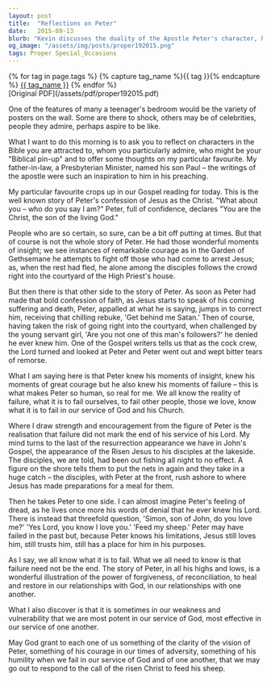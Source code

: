 ```yaml
---
layout: post
title:  "Reflections on Peter"
date:   2015-09-13
blurb: "Kevin discusses the duality of the Apostle Peter's character, highlighting his moments of insight, courage, and failure. He emphasizes that failure is not the end but a part of our human experience. Through Peter's story, Kevin illustrates the power of forgiveness and reconciliation in our relationship with God and each other, and how our weaknesses can become strengths in service."
og_image: "/assets/img/posts/proper192015.png"
tags: Proper Special_Occasions
---    
```

<div class="tag-pills">
  {% for tag in page.tags %}
    {% capture tag_name %}{{ tag }}{% endcapture %}
    <a href="{{ site.baseurl }}/tag/{{ tag_name | slugify }}" class="tag-pill">{{ tag_name }}</a>
  {% endfor %}
</div>
[Original PDF](/assets/pdf/proper192015.pdf)

One of the features of many a teenager's bedroom would be the variety of posters on the wall. Some are there to shock, others may be of celebrities, people they admire, perhaps aspire to be like.

What I want to do this morning is to ask you to reflect on characters in the Bible you are attracted to, whom you particularly admire, who might be your "Biblical pin-up" and to offer some thoughts on my particular favourite. My father-in-law, a Presbyterian Minister, named his son Paul – the writings of the apostle were such an inspiration to him in his preaching.

My particular favourite crops up in our Gospel reading for today. This is the well known story of Peter's confession of Jesus as the Christ. "What about you – who do you say I am?" Peter, full of confidence, declares "You are the Christ, the son of the living God."

People who are so certain, so sure, can be a bit off putting at times. But that of course is not the whole story of Peter. He had those wonderful moments of insight; we see instances of remarkable courage as in the Garden of Gethsemane he attempts to fight off those who had come to arrest Jesus; as, when the rest had fled, he alone among the disciples follows the crowd right into the courtyard of the High Priest's house.

But then there is that other side to the story of Peter. As soon as Peter had made that bold confession of faith, as Jesus starts to speak of his coming suffering and death, Peter, appalled at what he is saying, jumps in to correct him, receiving that chilling rebuke, 'Get behind me Satan.' Then of course, having taken the risk of going right into the courtyard, when challenged by the young servant girl, 'Are you not one of this man's followers?' he denied he ever knew him. One of the Gospel writers tells us that as the cock crew, the Lord turned and looked at Peter and Peter went out and wept bitter tears of remorse.

What I am saying here is that Peter knew his moments of insight, knew his moments of great courage but he also knew his moments of failure – this is what makes Peter so human, so real for me. We all know the reality of failure, what it is to fail ourselves, to fail other people, those we love, know what it is to fail in our service of God and his Church.

Where I draw strength and encouragement from the figure of Peter is the realisation that failure did not mark the end of his service of his Lord. My mind turns to the last of the resurrection appearance we have in John's Gospel, the appearance of the Risen Jesus to his disciples at the lakeside. The disciples, we are told, had been out fishing all night to no effect. A figure on the shore tells them to put the nets in again and they take in a huge catch – the disciples, with Peter at the front, rush ashore to where Jesus has made preparations for a meal for them.

Then he takes Peter to one side. I can almost imagine Peter's feeling of dread, as he lives once more his words of denial that he ever knew his Lord. There is instead that threefold question, 'Simon, son of John, do you love me?' 'Yes Lord, you know I love you.' 'Feed my sheep.' Peter may have failed in the past but, because Peter knows his limitations, Jesus still loves him, still trusts him, still has a place for him in his purposes.

As I say, we all know what it is to fail. What we all need to know is that failure need not be the end. The story of Peter, in all his highs and lows, is a wonderful illustration of the power of forgiveness, of reconciliation, to heal and restore in our relationships with God, in our relationships with one another.

What I also discover is that it is sometimes in our weakness and vulnerability that we are most potent in our service of God, most effective in our service of one another.

May God grant to each one of us something of the clarity of the vision of Peter, something of his courage in our times of adversity, something of his humility when we fail in our service of God and of one another, that we may go out to respond to the call of the risen Christ to feed his sheep.

